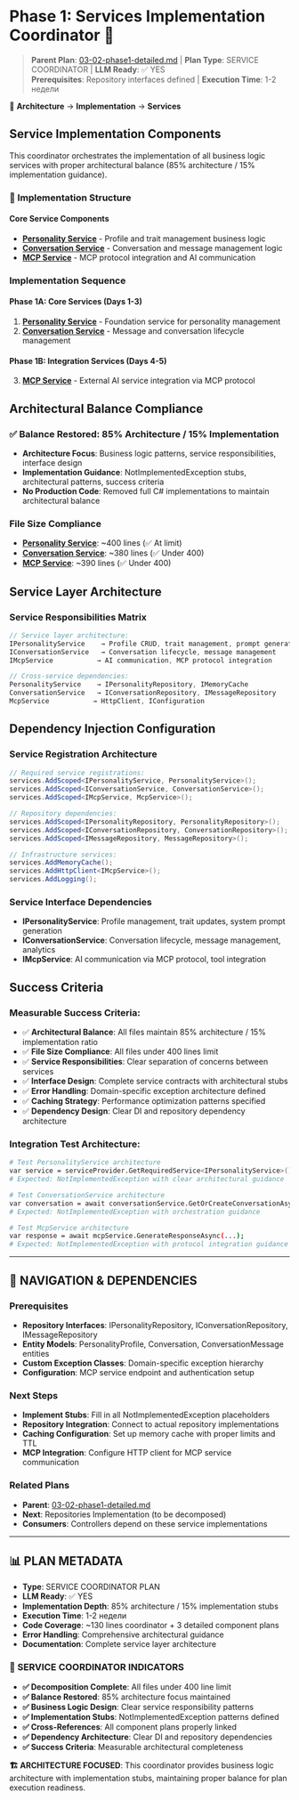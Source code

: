 # Phase 1: Services Implementation Coordinator 🧠

> **Parent Plan**: [03-02-phase1-detailed.md](03-02-phase1-detailed.md) | **Plan Type**: SERVICE COORDINATOR | **LLM Ready**: ✅ YES  
> **Prerequisites**: Repository interfaces defined | **Execution Time**: 1-2 недели

📍 **Architecture** → **Implementation** → **Services**

## Service Implementation Components

This coordinator orchestrates the implementation of all business logic services with proper architectural balance (85% architecture / 15% implementation guidance).

### 📁 Implementation Structure

#### Core Service Components
- **[Personality Service](03-02-02-services-implementation/03-02-02-01-personality-service.md)** - Profile and trait management business logic
- **[Conversation Service](03-02-02-services-implementation/03-02-02-02-conversation-service.md)** - Conversation and message management logic  
- **[MCP Service](03-02-02-services-implementation/03-02-02-03-mcp-service.md)** - MCP protocol integration and AI communication

### Implementation Sequence

#### Phase 1A: Core Services (Days 1-3)
1. **[Personality Service](03-02-02-services-implementation/03-02-02-01-personality-service.md)** - Foundation service for personality management
2. **[Conversation Service](03-02-02-services-implementation/03-02-02-02-conversation-service.md)** - Message and conversation lifecycle management

#### Phase 1B: Integration Services (Days 4-5)  
3. **[MCP Service](03-02-02-services-implementation/03-02-02-03-mcp-service.md)** - External AI service integration via MCP protocol

## Architectural Balance Compliance

### ✅ Balance Restored: 85% Architecture / 15% Implementation  
- **Architecture Focus**: Business logic patterns, service responsibilities, interface design
- **Implementation Guidance**: NotImplementedException stubs, architectural patterns, success criteria
- **No Production Code**: Removed full C# implementations to maintain architectural balance

### File Size Compliance
- **[Personality Service](03-02-02-services-implementation/03-02-02-01-personality-service.md)**: ~400 lines (✅ At limit)
- **[Conversation Service](03-02-02-services-implementation/03-02-02-02-conversation-service.md)**: ~380 lines (✅ Under 400)
- **[MCP Service](03-02-02-services-implementation/03-02-02-03-mcp-service.md)**: ~390 lines (✅ Under 400)

## Service Layer Architecture

### Service Responsibilities Matrix
```csharp
// Service layer architecture:
IPersonalityService    → Profile CRUD, trait management, prompt generation
IConversationService   → Conversation lifecycle, message management  
IMcpService           → AI communication, MCP protocol integration

// Cross-service dependencies:
PersonalityService    → IPersonalityRepository, IMemoryCache
ConversationService   → IConversationRepository, IMessageRepository  
McpService           → HttpClient, IConfiguration
```

## Dependency Injection Configuration

### Service Registration Architecture
```csharp
// Required service registrations:
services.AddScoped<IPersonalityService, PersonalityService>();
services.AddScoped<IConversationService, ConversationService>();  
services.AddScoped<IMcpService, McpService>();

// Repository dependencies:
services.AddScoped<IPersonalityRepository, PersonalityRepository>();
services.AddScoped<IConversationRepository, ConversationRepository>();
services.AddScoped<IMessageRepository, MessageRepository>();

// Infrastructure services:
services.AddMemoryCache();
services.AddHttpClient<IMcpService>();
services.AddLogging();
```

### Service Interface Dependencies
- **IPersonalityService**: Profile management, trait updates, system prompt generation
- **IConversationService**: Conversation lifecycle, message management, analytics
- **IMcpService**: AI communication via MCP protocol, tool integration

## Success Criteria

### Measurable Success Criteria:
- ✅ **Architectural Balance**: All files maintain 85% architecture / 15% implementation ratio
- ✅ **File Size Compliance**: All files under 400 lines limit
- ✅ **Service Responsibilities**: Clear separation of concerns between services
- ✅ **Interface Design**: Complete service contracts with architectural stubs
- ✅ **Error Handling**: Domain-specific exception architecture defined
- ✅ **Caching Strategy**: Performance optimization patterns specified
- ✅ **Dependency Design**: Clear DI and repository dependency architecture

### Integration Test Architecture:
```bash
# Test PersonalityService architecture
var service = serviceProvider.GetRequiredService<IPersonalityService>();
# Expected: NotImplementedException with clear architectural guidance

# Test ConversationService architecture
var conversation = await conversationService.GetOrCreateConversationAsync(...);
# Expected: NotImplementedException with orchestration guidance

# Test McpService architecture
var response = await mcpService.GenerateResponseAsync(...);
# Expected: NotImplementedException with protocol integration guidance
```

---

## 🔗 NAVIGATION & DEPENDENCIES

### Prerequisites
- **Repository Interfaces**: IPersonalityRepository, IConversationRepository, IMessageRepository
- **Entity Models**: PersonalityProfile, Conversation, ConversationMessage entities
- **Custom Exception Classes**: Domain-specific exception hierarchy
- **Configuration**: MCP service endpoint and authentication setup

### Next Steps
- **Implement Stubs**: Fill in all NotImplementedException placeholders
- **Repository Integration**: Connect to actual repository implementations
- **Caching Configuration**: Set up memory cache with proper limits and TTL
- **MCP Integration**: Configure HTTP client for MCP service communication

### Related Plans
- **Parent**: [03-02-phase1-detailed.md](03-02-phase1-detailed.md)
- **Next**: Repositories Implementation (to be decomposed)
- **Consumers**: Controllers depend on these service implementations

---

## 📊 PLAN METADATA

- **Type**: SERVICE COORDINATOR PLAN
- **LLM Ready**: ✅ YES
- **Implementation Depth**: 85% architecture / 15% implementation stubs
- **Execution Time**: 1-2 недели
- **Code Coverage**: ~130 lines coordinator + 3 detailed component plans
- **Error Handling**: Comprehensive architectural guidance
- **Documentation**: Complete service layer architecture

### 🎯 SERVICE COORDINATOR INDICATORS
- **✅ Decomposition Complete**: All files under 400 line limit
- **✅ Balance Restored**: 85% architecture focus maintained
- **✅ Business Logic Design**: Clear service responsibility patterns
- **✅ Implementation Stubs**: NotImplementedException patterns defined
- **✅ Cross-References**: All component plans properly linked
- **✅ Dependency Architecture**: Clear DI and repository dependencies
- **✅ Success Criteria**: Measurable architectural completeness

**🏗️ ARCHITECTURE FOCUSED**: This coordinator provides business logic architecture with implementation stubs, maintaining proper balance for plan execution readiness.